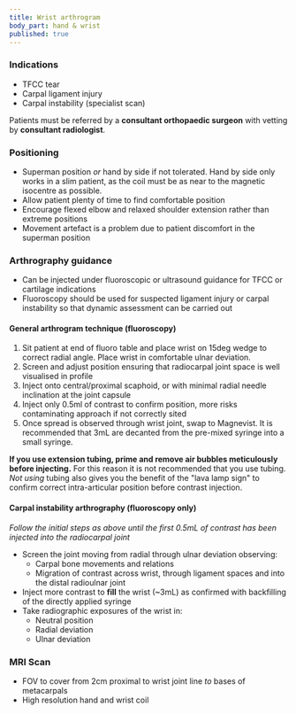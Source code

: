 ```yaml
---
title: Wrist arthrogram
body_part: hand & wrist
published: true
---
```


### Indications
- TFCC tear
- Carpal ligament injury
- Carpal instability (specialist scan)

Patients must be referred by a **consultant orthopaedic surgeon** with vetting by **consultant radiologist**.

### Positioning
- Superman position _or_ hand by side if not tolerated. Hand by side only works in a slim patient, as the coil must be as near to the magnetic isocentre as possible.
- Allow patient plenty of time to find comfortable position
- Encourage flexed elbow and relaxed shoulder extension rather than extreme positions
- Movement artefact is a problem due to patient discomfort in the superman position

### Arthrography guidance
- Can be injected under fluoroscopic or ultrasound guidance for TFCC or cartilage indications
- Fluoroscopy should be used for suspected ligament injury or carpal instability so that dynamic assessment can be carried out

#### General arthrogram technique (fluoroscopy)
1. Sit patient at end of fluoro table and place wrist on 15deg wedge to correct radial angle. Place wrist in  comfortable ulnar deviation.
2. Screen and adjust position ensuring that radiocarpal joint space is well visualised in profile
3. Inject onto central/proximal scaphoid, or with minimal radial needle inclination at the joint capsule
4. Inject only 0.5ml of contrast to confirm position, more risks contaminating approach if not correctly sited
5. Once spread is observed through wrist joint, swap to Magnevist. It is recommended that 3mL are decanted from the pre-mixed syringe into a small syringe.

**If you use extension tubing, prime and remove air bubbles meticulously before injecting.** For this reason it is not recommended that you use tubing. _Not using_ tubing also gives you the benefit of the "lava lamp sign" to confirm correct intra-articular position before contrast injection.

#### Carpal instability arthrography (fluoroscopy only)
_Follow the initial steps as above until the first 0.5mL of contrast has been injected into the radiocarpal joint_

- Screen the joint moving from radial through ulnar deviation observing:
	- Carpal bone movements and relations
    - Migration of contrast across wrist, through ligament spaces and into the distal radioulnar joint
- Inject more contrast to **fill** the wrist (~3mL) as confirmed with backfilling of the directly applied syringe
- Take radiographic exposures of the wrist in:
	- Neutral position
    - Radial deviation
    - Ulnar deviation

### MRI Scan
- FOV to cover from 2cm proximal to wrist joint line _to_ bases of metacarpals
- High resolution hand and wrist coil